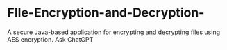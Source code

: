 # FIle-Encryption-and-Decryption-
A secure Java-based application for encrypting and decrypting files using AES encryption.          Ask ChatGPT
